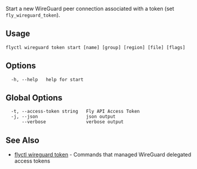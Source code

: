 Start a new WireGuard peer connection associated with a token (set `fly_wireguard_token`).

## Usage

~~~
flyctl wireguard token start [name] [group] [region] [file] [flags]
~~~

## Options

~~~
  -h, --help   help for start
~~~

## Global Options

~~~
  -t, --access-token string   Fly API Access Token
  -j, --json                  json output
      --verbose               verbose output
~~~

## See Also

* [flyctl wireguard token](/docs/flyctl/wireguard-token/)	 - Commands that managed WireGuard delegated access tokens

